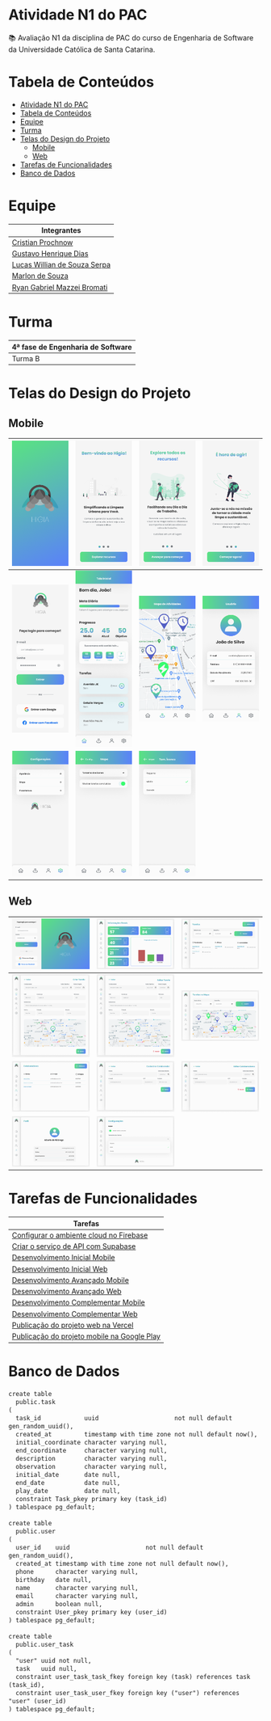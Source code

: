 # Atividade N1 do PAC

📚 Avaliação N1 da disciplina de PAC do curso de Engenharia de Software da Universidade Católica de Santa Catarina.

# Tabela de Conteúdos
<!-- TOC -->
* [Atividade N1 do PAC](#atividade-n1-do-pac)
* [Tabela de Conteúdos](#tabela-de-conteúdos)
* [Equipe](#equipe)
* [Turma](#turma)
* [Telas do Design do Projeto](#telas-do-design-do-projeto)
  * [Mobile](#mobile)
  * [Web](#web)
* [Tarefas de Funcionalidades](#tarefas-de-funcionalidades)
* [Banco de Dados](#banco-de-dados)
<!-- TOC -->

# Equipe

| Integrantes                                  |
|----------------------------------------------|
| [Cristian Prochnow][github-cristian]         |
| [Gustavo Henrique Dias][github-gustavo]      |
| [Lucas Willian de Souza Serpa][github-lucas] |
| [Marlon de Souza][github-marlon]             |
| [Ryan Gabriel Mazzei Bromati][github-ryan]   |

# Turma

| 4ª fase de Engenharia de Software |
|-----------------------------------|
| Turma B                           |


# Telas do Design do Projeto

## Mobile

| ![mobile-001] | ![mobile-002] | ![mobile-003] | ![mobile-004] |
|---------------|---------------|---------------|---------------|
| ![mobile-005] | ![mobile-006] | ![mobile-007] | ![mobile-008] |
| ![mobile-009] | ![mobile-010] | ![mobile-011] |               |

## Web

| ![web-001] | ![web-002] | ![web-003] |
|------------|------------|------------|
| ![web-004] | ![web-005] | ![web-006] |
| ![web-007] | ![web-008] | ![web-009] |
| ![web-010] | ![web-011] |            |

# Tarefas de Funcionalidades

| Tarefas                                                 |
|---------------------------------------------------------|
| [Configurar o ambiente cloud no Firebase][task-001]     |
| [Criar o serviço de API com Supabase][task-002]         |
| [Desenvolvimento Inicial Mobile][task-003]              |
| [Desenvolvimento Inicial Web][task-004]                 |
| [Desenvolvimento Avançado Mobile][task-005]             |
| [Desenvolvimento Avançado Web][task-006]                |
| [Desenvolvimento Complementar Mobile][task-007]         |
| [Desenvolvimento Complementar Web][task-008]            |
| [Publicação do projeto web na Vercel][task-009]         |
| [Publicação do projeto mobile na Google Play][task-010] |

# Banco de Dados

```postgresql
create table
  public.task
(
  task_id            uuid                     not null default gen_random_uuid(),
  created_at         timestamp with time zone not null default now(),
  initial_coordinate character varying null,
  end_coordinate     character varying null,
  description        character varying null,
  observation        character varying null,
  initial_date       date null,
  end_date           date null,
  play_date          date null,
  constraint Task_pkey primary key (task_id)
) tablespace pg_default;

create table
  public.user
(
  user_id    uuid                     not null default gen_random_uuid(),
  created_at timestamp with time zone not null default now(),
  phone      character varying null,
  birthday   date null,
  name       character varying null,
  email      character varying null,
  admin      boolean null,
  constraint User_pkey primary key (user_id)
) tablespace pg_default;

create table
  public.user_task
(
  "user" uuid not null,
  task   uuid null,
  constraint user_task_task_fkey foreign key (task) references task (task_id),
  constraint user_task_user_fkey foreign key ("user") references "user" (user_id)
) tablespace pg_default;
```



[github-cristian]: https://github.com/cristianprochnow
[github-gustavo]: https://github.com/gustapine
[github-lucas]: https://github.com/Lucaswillians
[github-marlon]: https://github.com/Marlon-Souza16
[github-ryan]: https://github.com/urltapas

[mobile-001]: ./.github/telas/mobile/001.png
[mobile-002]: ./.github/telas/mobile/002.png
[mobile-003]: ./.github/telas/mobile/003.png
[mobile-004]: ./.github/telas/mobile/004.png
[mobile-005]: ./.github/telas/mobile/005.png
[mobile-006]: ./.github/telas/mobile/006.png
[mobile-007]: ./.github/telas/mobile/007.png
[mobile-008]: ./.github/telas/mobile/008.png
[mobile-009]: ./.github/telas/mobile/009.png
[mobile-010]: ./.github/telas/mobile/010.png
[mobile-011]: ./.github/telas/mobile/011.png

[web-001]: ./.github/telas/web/001.png
[web-002]: ./.github/telas/web/002.png
[web-003]: ./.github/telas/web/003.png
[web-004]: ./.github/telas/web/004.png
[web-005]: ./.github/telas/web/005.png
[web-006]: ./.github/telas/web/006.png
[web-007]: ./.github/telas/web/007.png
[web-008]: ./.github/telas/web/008.png
[web-009]: ./.github/telas/web/009.png
[web-010]: ./.github/telas/web/010.png
[web-011]: ./.github/telas/web/011.png

[task-001]: https://cristianprochnow.atlassian.net/browse/HIGIA-5?atlOrigin=eyJpIjoiNDhkYjMyZGY3OTczNDZiNDk0YjVkNzc5M2I0YmRjNjAiLCJwIjoiaiJ9
[task-002]: https://cristianprochnow.atlassian.net/browse/HIGIA-82?atlOrigin=eyJpIjoiNDdiMmFmMWI4OGI1NDQ3NzkxNjJiNzJjZTlhZjJjMGIiLCJwIjoiaiJ9
[task-003]: https://cristianprochnow.atlassian.net/browse/HIGIA-6?atlOrigin=eyJpIjoiYzc2NjI1ODdiMmU1NDM4ZmE5Y2Y4MTIzNzFmMmU3NzciLCJwIjoiaiJ9
[task-004]: https://cristianprochnow.atlassian.net/browse/HIGIA-13?atlOrigin=eyJpIjoiMGMzZGQyOGYwOWYxNDZiZDgzZmE2YWYxOTc1NDc4MGQiLCJwIjoiaiJ9
[task-005]: https://cristianprochnow.atlassian.net/browse/HIGIA-24?atlOrigin=eyJpIjoiNWZlMjgyZjJhNjgwNGE1MDk5YTAwZWE0YjU1MDdiODkiLCJwIjoiaiJ9
[task-006]: https://cristianprochnow.atlassian.net/browse/HIGIA-33?atlOrigin=eyJpIjoiZTg4M2QwNDI0YjBkNGQ5YmE1N2NjNmY1MzlmMDRlNWIiLCJwIjoiaiJ9
[task-007]: https://cristianprochnow.atlassian.net/browse/HIGIA-44?atlOrigin=eyJpIjoiYzQwNDY2OTc0OWFiNDEwYjkwY2E0N2UwZWRiYTViOGEiLCJwIjoiaiJ9
[task-008]: https://cristianprochnow.atlassian.net/browse/HIGIA-53?atlOrigin=eyJpIjoiYTIxNzI2MmVkNjZlNGY0Zjg1N2RkY2FkYWQwZTczYzQiLCJwIjoiaiJ9
[task-009]: https://cristianprochnow.atlassian.net/browse/HIGIA-62?atlOrigin=eyJpIjoiMDczOGRjYjA0NWEzNDRhY2FmZTY4ZWQ2NmFkYjkxODQiLCJwIjoiaiJ9
[task-010]: https://cristianprochnow.atlassian.net/browse/HIGIA-67?atlOrigin=eyJpIjoiZTA4NTgyM2M1NDZjNDhiMWI2ZTcxMzQwMDg5M2RkNDQiLCJwIjoiaiJ9